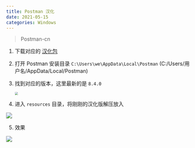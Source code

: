 ```yaml
---
title: Postman 汉化
date: 2021-05-15
categories: Windows
---
```




>Postman-cn

1. 下载对应的 [汉化包](https://github.com/hlmd/Postman-cn/releases)

2. 打开 Postman 安装目录 `C:\Users\we\AppData\Local\Postman` (C:/Users/用户名/AppData/Local/Postman)

3. 找到对应的版本，这里最新的是 `8.4.0`

   <img src="https://images.sudk.top/1621081336552.png" style="zoom:50%;" />

4. 进入 `resources` 目录，将刚刚的汉化版解压放入

![](https://images.sudk.top/1621081433919.png)

5. 效果

![](https://images.sudk.top/1621081537140.png)
